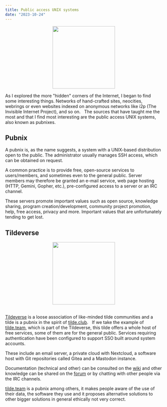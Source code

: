 ```yaml
---
title: Public access UNIX systems
date: "2023-10-24"
---
```


<center>
    <img src="/openbsd.png" width="200px">
</center>

As I explored the more "hidden" corners of the Internet, I began to find some interesting things. Networks of hand-crafted sites, neocities, webrings or even websites indexed on anonymous networks like i2p (The Invisible Internet Project), and so on.
&nbsp;
The sources that have taught me the most and that I find most interesting are the public access UNIX systems, also known as pubnixes.
&nbsp;

## Pubnix

A pubnix is, as the name suggests, a system with a UNIX-based distribution open to the public. The administrator usually manages SSH access, which can be obtained on request.

A common practice is to provide free, open-source services to users/members, and sometimes even to the general public. Server members may therefore be granted an e-mail service, web page hosting (HTTP, Gemini, Gopher, etc.), pre-configured access to a server or an IRC channel.

These servers promote important values such as open source, knowledge sharing, program creation/development, community project promotion, help, free access, privacy and more. Important values that are unfortunately tending to get lost.
&nbsp;

## Tildeverse

<center>
    <img src="/tildeverse.png" width="200px">
</center>
&nbsp;

[Tildeverse](https://tildeverse.org) is a loose association of like-minded tilde communities and a tilde is a pubnix in the spirit of [tilde.club](https://tilde.club).
&nbsp;
If we take the example of [tilde.team](https://tilde.team), which is part of the Tildeverse, this tilde offers a whole host of free services, some of them are for the general public. Services requiring authentication have been configured to support SSO built around system accounts.
&nbsp;

These include an email server, a private cloud with Nextcloud, a software host with Git repositories called Gitea and a Mastodon instance.

Documentation (technical and other) can be consulted on the [wiki](https://tilde.team/wiki) and other knowledge can be shared on the [forum](https://bbj.tildeverse.org/) or by chatting with other people via the IRC channels.
&nbsp;

[tilde.team](https://tilde.team) is a pubnix among others, it makes people aware of the use of their data, the software they use and it proposes alternative solutions to other bigger solutions in general ethically not very correct.
